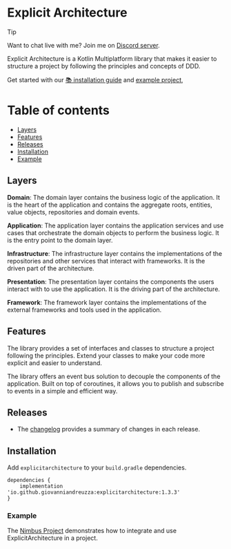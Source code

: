 # Explicit Architecture

> [!TIP]
> Want to chat live with me? Join me on [Discord server](https://discord.gg/EBXRXPRD).

Explicit Architecture is a Kotlin Multiplatform library that makes it easier to structure a
project by following the principles and concepts of DDD.

Get started with
our [📚 installation guide](#installation)
and [example project](#example),

Table of contents
=================

<!--ts-->

* [Layers](#layers)
* [Features](#features)
* [Releases](#releases)
* [Installation](#installation)
* [Example](#example)

<!--te-->

## Layers

**Domain**: The domain layer contains the business logic of the application. It is the heart of the
application and contains the aggregate roots, entities, value objects, repositories and domain
events.

**Application**: The application layer contains the application services and use cases that
orchestrate the domain objects to perform the business logic. It is the entry point to the domain
layer.

**Infrastructure**: The infrastructure layer contains the implementations of the repositories and
other services that interact with frameworks. It is the driven part of the architecture.

**Presentation**: The presentation layer contains the components the users interact with to use the
application. It is the driving part of the architecture.

**Framework**: The framework layer contains the implementations of the external frameworks and tools
used in the application.

## Features

The library provides a set of interfaces and classes to structure a project following the
principles.
Extend your classes to make your code more explicit and easier to understand.

The library offers an event bus solution to decouple the components of the application. Built on top
of coroutines, it allows you to publish and subscribe to events in a simple and efficient way.

## Releases

* The [changelog](CHANGELOG.md) provides a summary of changes in each release.

## Installation

Add `explicitarchitecture` to your `build.gradle` dependencies.

```
dependencies {
    implementation 'io.github.giovanniandreuzza:explicitarchitecture:1.3.3'
}
```

### Example

The [Nimbus Project](https://github.com/giovanniandreuzza/nimbus) demonstrates how to integrate and
use ExplicitArchitecture in a project.